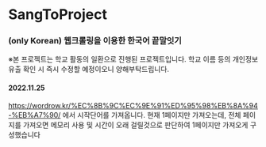 # SangToProject
### (only Korean) 웹크롤링을 이용한 한국어 끝말잇기

※본 프로젝트는 학교 활동의 일환으로 진행된 프로젝트입니다. 학교 이름 등의 개인정보 유출 확인 시 즉시 수정할 예정이오니 양해부탁드립니다.

#### 2022.11.25
https://wordrow.kr/%EC%8B%9C%EC%9E%91%ED%95%98%EB%8A%94-%EB%A7%90/ 에서 시작단어를 가져옵니다.
현재 1페이지만 가져오는데, 전체 페이지를 가져오면 메모리 사용 및 시간이 오래 걸릴것으로 판단하여 1페이지만 가져오게 구성했습니다

